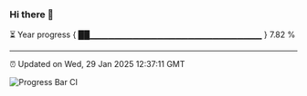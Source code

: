 ### Hi there 👋

⏳ Year progress { ██▁▁▁▁▁▁▁▁▁▁▁▁▁▁▁▁▁▁▁▁▁▁▁▁▁▁▁▁ } 7.82 %

---

⏰ Updated on Wed, 29 Jan 2025 12:37:11 GMT

![Progress Bar CI](https://github.com/liununu/liununu/workflows/Progress%20Bar%20CI/badge.svg)
